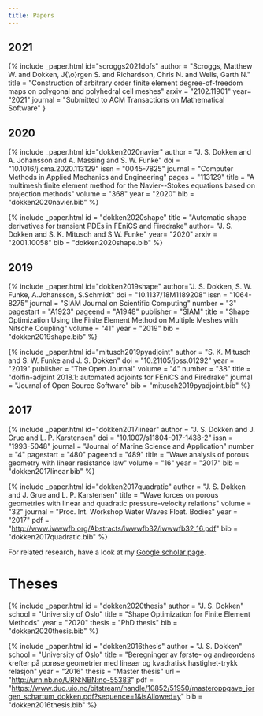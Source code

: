 ```yaml
---
title: Papers
---
```

## 2021
{% include _paper.html
    id="scroggs2021dofs"
    author = "Scroggs, Matthew W. and Dokken, J{\o}rgen S. and Richardson, Chris N. and Wells, Garth N."
    title = "Construction of arbitrary order finite element degree-of-freedom maps on polygonal and polyhedral cell meshes"
    arxiv =  "2102.11901"
    year= "2021"
    journal = "Submitted to ACM Transactions on Mathematical Software"
}

## 2020
{% include _paper.html
    id="dokken2020navier"
	author = "J. S. Dokken and A. Johansson and A. Massing and S. W. Funke"
	doi = "10.1016/j.cma.2020.113129"
	issn = "0045-7825"
	journal = "Computer Methods in Applied Mechanics and Engineering"
	pages = "113129"
	title = "A multimesh finite element method for the Navier--Stokes equations based on projection methods"
	volume = "368"
	year = "2020"
    bib = "dokken2020navier.bib"
%}

{% include _paper.html
    id = "dokken2020shape"
    title = "Automatic shape derivatives for transient PDEs in FEniCS and Firedrake"
    author= "J. S. Dokken and S. K. Mitusch and S W. Funke"
    year= "2020"
    arxiv = "2001.10058"
    bib = "dokken2020shape.bib"
%}


## 2019
{% include _paper.html
    id="dokken2019shape"
    author="J. S. Dokken, S. W. Funke, A.Johansson, S.Schmidt"
	doi = "10.1137/18M1189208"
	issn = "1064-8275"
	journal = "SIAM Journal on Scientific Computing"
	number = "3"
	pagestart = "A1923"
    pageend = "A1948"
	publisher = "SIAM"
	title = "Shape Optimization Using the Finite Element Method on Multiple Meshes with Nitsche Coupling"
	volume = "41"
	year = "2019"
    bib = "dokken2019shape.bib"
%}

{% include _paper.html
    id="mitusch2019pyadjoint"
	author = "S. K. Mitusch and S. W. Funke and J. S. Dokken"
    doi = "10.21105/joss.01292"
    year = "2019"
    publisher = "The Open Journal"
    volume = "4"
    number = "38"
    title = "dolfin-adjoint 2018.1: automated adjoints for FEniCS and Firedrake"
    journal = "Journal of Open Source Software"
    bib = "mitusch2019pyadjoint.bib"
%}

## 2017
{% include _paper.html
    id="dokken2017linear"
	author = "J. S. Dokken and J. Grue and L. P. Karstensen"
	doi = "10.1007/s11804-017-1438-2"
	issn = "1993-5048"
	journal = "Journal of Marine Science and Application"
	number = "4"
	pagestart = "480"
    pageend = "489"
	title = "Wave analysis of porous geometry with linear resistance law"
	volume = "16"
	year = "2017"
    bib = "dokken2017linear.bib"
%}

{% include _paper.html
    id="dokken2017quadratic"
    author = "J. S. Dokken and J. Grue and L. P. Karstensen"
    title = "Wave forces on porous geometries with linear and quadratic pressure-velocity relations"
    volume = "32"
    journal = "Proc. Int. Workshop Water Waves Float. Bodies"
    year = "2017"
    pdf = "http://www.iwwwfb.org/Abstracts/iwwwfb32/iwwwfb32_16.pdf"
    bib = "dokken2017quadratic.bib"
%}

For related research, have a look at my [Google scholar page](https://scholar.google.no/citations?user=hfeXoYMAAAAJ&hl=no&oi=ao).

# Theses

{% include _paper.html
    id = "dokken2020thesis"
	author = "J. S. Dokken"
	school = "University of Oslo"
	title = "Shape Optimization for Finite Element Methods"
	year = "2020"
    thesis = "PhD thesis"
    bib = "dokken2020thesis.bib"
%}

{% include _paper.html
    id = "dokken2016thesis"
	author = "J. S. Dokken"
	school = "University of Oslo"
	title = "Beregninger av f&oslash;rste- og andreordens krefter på por&oslash;se geometrier med line&aelig;r og kvadratisk hastighet-trykk relasjon"
	year = "2016"
    thesis = "Master thesis"
    url = "http://urn.nb.no/URN:NBN:no-55383"
    pdf = "https://www.duo.uio.no/bitstream/handle/10852/51950/masteroppgave_jorgen_schartum_dokken.pdf?sequence=1&isAllowed=y"
    bib = "dokken2016thesis.bib"
%}

